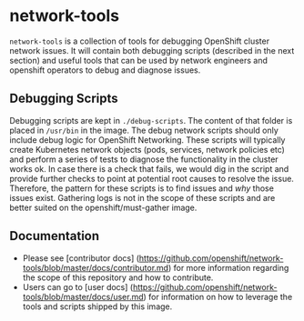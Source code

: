 network-tools
=============

`network-tools` is a collection of tools for debugging OpenShift cluster network issues.
It will contain both debugging scripts (described in the next section) and useful tools that can be used
by network engineers and openshift operators to debug and diagnose issues.

## Debugging Scripts
Debugging scripts are kept in `./debug-scripts`.  The content of that folder is placed in `/usr/bin` in the image.
The debug network scripts should only include debug logic for OpenShift Networking.
These scripts will typically create Kubernetes network objects (pods, services, network policies etc) and perform
a series of tests to diagnose the functionality in the cluster works ok. In case there is a check that fails, we
would dig in the script and provide further checks to point at potential root causes to resolve the issue.
Therefore, the pattern for these scripts is to find issues and *why* those issues exist. Gathering logs is not
in the scope of these scripts and are better suited on the openshift/must-gather image.

## Documentation

* Please see [contributor docs] (https://github.com/openshift/network-tools/blob/master/docs/contributor.md) for more information regarding the scope of this repository and how to contribute.
* Users can go to [user docs] (https://github.com/openshift/network-tools/blob/master/docs/user.md) for information on how to leverage the tools and scripts shipped by this image.
